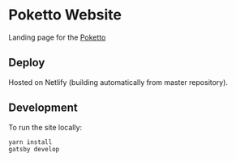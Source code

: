 # Poketto Website

Landing page for the [Poketto](https://poketto.cash)

## Deploy

Hosted on Netlify (building automatically from master repository).

## Development

To run the site locally:

```bash
yarn install
gatsby develop
```